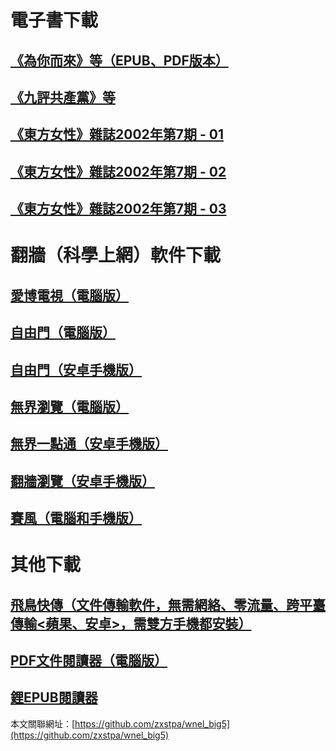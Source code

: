 # 電子書下載
## [**《為你而來》等（EPUB、PDF版本）**](https://github.com/zxstpa/wnel/files/5061908/wnel_big5.zip)
## [**《九評共產黨》等**](https://github.com/zxstpa/wnel/files/5332497/9p_big5.zip)
## [**《東方女性》雜誌2002年第7期 - 01**](https://github.com/zxstpa/wnel/files/4816977/DFNX-2002.7-01.zip)
## [**《東方女性》雜誌2002年第7期 - 02**](https://github.com/zxstpa/wnel/files/4816982/DFNX-2002.7-02.zip)
## [**《東方女性》雜誌2002年第7期 - 03**](https://github.com/zxstpa/wnel/files/4817007/DFNX-2002.7-03.zip)

# 翻牆（科學上網）軟件下載
## [**愛博電視（電腦版）**](https://github.com/zxstpa/wnel/files/4812881/Green_iPPOTV.zip)
## [**自由門（電腦版）**](https://github.com/zxstpa/wnel/files/4841991/fg786p.zip)
## [**自由門（安卓手機版）**](https://github.com/zxstpa/wnel/files/4812824/fgma42.zip)
## [**無界瀏覽（電腦版）**](https://github.com/zxstpa/wnel/files/4812782/u.zip)
## [**無界一點通（安卓手機版）**](https://github.com/zxstpa/wnel/files/4812890/um.zip)
## [**翻牆瀏覽（安卓手機版）**](https://github.com/zxstpa/wnel/files/4964979/fq.zip)
## [**賽風（電腦和手機版）**](https://s3.amazonaws.com/psiphon/web/mjr4-p23r-puwl/zh/download.html#direct)

# 其他下載
## [**飛鳥快傳（文件傳輸軟件，無需網絡、零流量、跨平臺傳輸<蘋果、安卓>，需雙方手機都安裝）**](https://github.com/zxstpa/wnel/files/4862999/feiniaokc_v2.4_from1.zip)
## [**PDF文件閱讀器（電腦版）**](https://github.com/zxstpa/wnel/files/4867289/PDF.zip)
## [**鋰EPUB閱讀器**](https://github.com/zxstpa/wnel/files/4862984/Lithium_78.zip)

本文關聯網址：[https://github.com/zxstpa/wnel_big5](https://github.com/zxstpa/wnel_big5)
